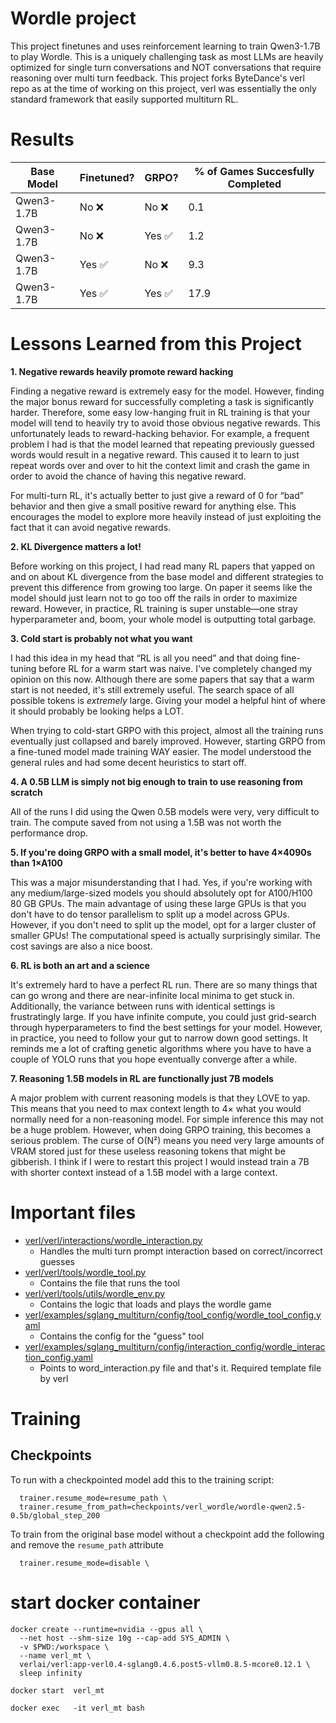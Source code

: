 # Wordle project

This project finetunes and uses reinforcement learning to train Qwen3-1.7B to play Wordle. This is a uniquely challenging task as most LLMs are heavily optimized for single turn conversations and NOT conversations that require reasoning over multi turn feedback. This project forks ByteDance's verl repo as at the time of working on this project, verl was essentially the only standard framework that easily supported multiturn RL. 

# Results
| Base Model   | Finetuned?  | GRPO?  | % of Games Succesfully Completed  |
|--------------|-------------|--------|-----------------------------------|
| Qwen3-1.7B   | No ❌       | No ❌  | 0.1                               |
| Qwen3-1.7B   | No ❌       | Yes ✅ | 1.2                               |
| Qwen3-1.7B   | Yes ✅      | No ❌  | 9.3                               |
| Qwen3-1.7B   | Yes ✅      | Yes ✅ | 17.9                              |

# Lessons Learned from this Project

**1. Negative rewards heavily promote reward hacking**

Finding a negative reward is extremely easy for the model. However, finding the major bonus reward for successfully completing a task is significantly harder. Therefore, some easy low-hanging fruit in RL training is that your model will tend to heavily try to avoid those obvious negative rewards. This unfortunately leads to reward-hacking behavior. For example, a frequent problem I had is that the model learned that repeating previously guessed words would result in a negative reward. This caused it to learn to just repeat words over and over to hit the context limit and crash the game in order to avoid the chance of having this negative reward.  

For multi-turn RL, it's actually better to just give a reward of 0 for “bad” behavior and then give a small positive reward for anything else. This encourages the model to explore more heavily instead of just exploiting the fact that it can avoid negative rewards.  


**2. KL Divergence matters a lot!**

Before working on this project, I had read many RL papers that yapped on and on about KL divergence from the base model and different strategies to prevent this difference from growing too large. On paper it seems like the model should just learn not to go too off the rails in order to maximize reward. However, in practice, RL training is super unstable—one stray hyperparameter and, boom, your whole model is outputting total garbage.  


**3. Cold start is probably not what you want**

I had this idea in my head that “RL is all you need” and that doing fine-tuning before RL for a warm start was naive. I've completely changed my opinion on this now. Although there are some papers that say that a warm start is not needed, it's still extremely useful. The search space of all possible tokens is _extremely_ large. Giving your model a helpful hint of where it should probably be looking helps a LOT.  

When trying to cold-start GRPO with this project, almost all the training runs eventually just collapsed and barely improved. However, starting GRPO from a fine-tuned model made training WAY easier. The model understood the general rules and had some decent heuristics to start off.  


**4. A 0.5B LLM is simply not big enough to train to use reasoning from scratch**

All of the runs I did using the Qwen 0.5B models were very, very difficult to train. The compute saved from not using a 1.5B was not worth the performance drop.  


**5. If you're doing GRPO with a small model, it's better to have 4×4090s than 1×A100**

This was a major misunderstanding that I had. Yes, if you're working with any medium/large-sized models you should absolutely opt for A100/H100 80 GB GPUs. The main advantage of using these large GPUs is that you don't have to do tensor parallelism to split up a model across GPUs. However, if you don't need to split up the model, opt for a larger cluster of smaller GPUs! The computational speed is actually surprisingly similar. The cost savings are also a nice boost.  


**6. RL is both an art and a science**

It's extremely hard to have a perfect RL run. There are so many things that can go wrong and there are near-infinite local minima to get stuck in. Additionally, the variance between runs with identical settings is frustratingly large. If you have infinite compute, you could just grid-search through hyperparameters to find the best settings for your model. However, in practice, you need to follow your gut to narrow down good settings. It reminds me a lot of crafting genetic algorithms where you have to have a couple of YOLO runs that you hope eventually converge after a while.  


**7. Reasoning 1.5B models in RL are functionally just 7B models**

A major problem with current reasoning models is that they LOVE to yap. This means that you need to max context length to 4× what you would normally need for a non-reasoning model. For simple inference this may not be a huge problem. However, when doing GRPO training, this becomes a serious problem. The curse of O(N²) means you need very large amounts of VRAM stored just for these useless reasoning tokens that might be gibberish. I think if I were to restart this project I would instead train a 7B with shorter context instead of a 1.5B model with a large context.

# Important files
- [verl/verl/interactions/wordle_interaction.py](verl/verl/interactions/wordle_interaction.py)
  - Handles the multi turn prompt interaction based on correct/incorrect guesses
- [verl/verl/tools/wordle_tool.py](verl/verl/tools/wordle_tool.py)
  - Contains the file that runs the tool
- [verl/verl/tools/utils/wordle_env.py](verl/verl/tools/utils/wordle_env.py)
  - Contains the logic that loads and plays the wordle game  
- [verl/examples/sglang_multiturn/config/tool_config/wordle_tool_config.yaml](verl/examples/sglang_multiturn/config/tool_config/wordle_tool_config.yaml)
  - Contains the config for the "guess" tool
- [verl/examples/sglang_multiturn/config/interaction_config/wordle_interaction_config.yaml](verl/examples/sglang_multiturn/config/interaction_config/wordle_interaction_config.yaml)
  - Points to word_interaction.py file and that's it. Required template file by verl 

# Training 

## Checkpoints 
To run with a checkpointed model add this to the training script:
```
  trainer.resume_mode=resume_path \
  trainer.resume_from_path=checkpoints/verl_wordle/wordle-qwen2.5-0.5b/global_step_200
```

To train from the original base model without a checkpoint add the following and remove the `resume_path` attribute
```
  trainer.resume_mode=disable \
```


# start docker container

```
docker create --runtime=nvidia --gpus all \
  --net host --shm-size 10g --cap-add SYS_ADMIN \
  -v $PWD:/workspace \
  --name verl_mt \
  verlai/verl:app-verl0.4-sglang0.4.6.post5-vllm0.8.5-mcore0.12.1 \
  sleep infinity

docker start  verl_mt

docker exec   -it verl_mt bash
```